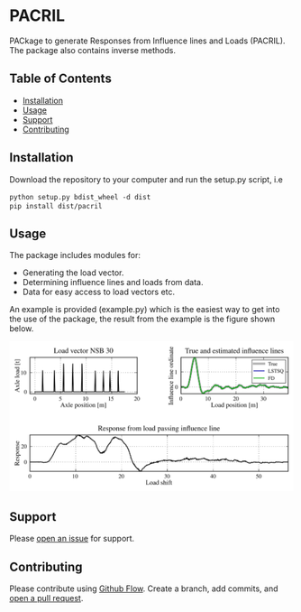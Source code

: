 # PACRIL

PACkage to generate Responses from Influence lines and Loads (PACRIL). The package also contains inverse methods.


## Table of Contents

- [Installation](#installation)
- [Usage](#usage)
- [Support](#support)
- [Contributing](#contributing)


## Installation

Download the repository to your computer and run the setup.py script, i.e

    python setup.py bdist_wheel -d dist
    pip install dist/pacril


## Usage

The package includes modules for:

- Generating the load vector.
- Determining influence lines and loads from data.
- Data for easy access to load vectors etc.

An example is provided (example.py) which is the easiest way to get into the use of the package, the result from the example is the figure shown below.

![Figure from example.py](example.png)

## Support

Please [open an issue](https://github.com/Gunnstein/pacril/issues/new) for support.

## Contributing

Please contribute using [Github Flow](https://guides.github.com/introduction/flow/). Create a branch, add commits, and [open a pull request](https://github.com/Gunnstein/pacril/compare/).